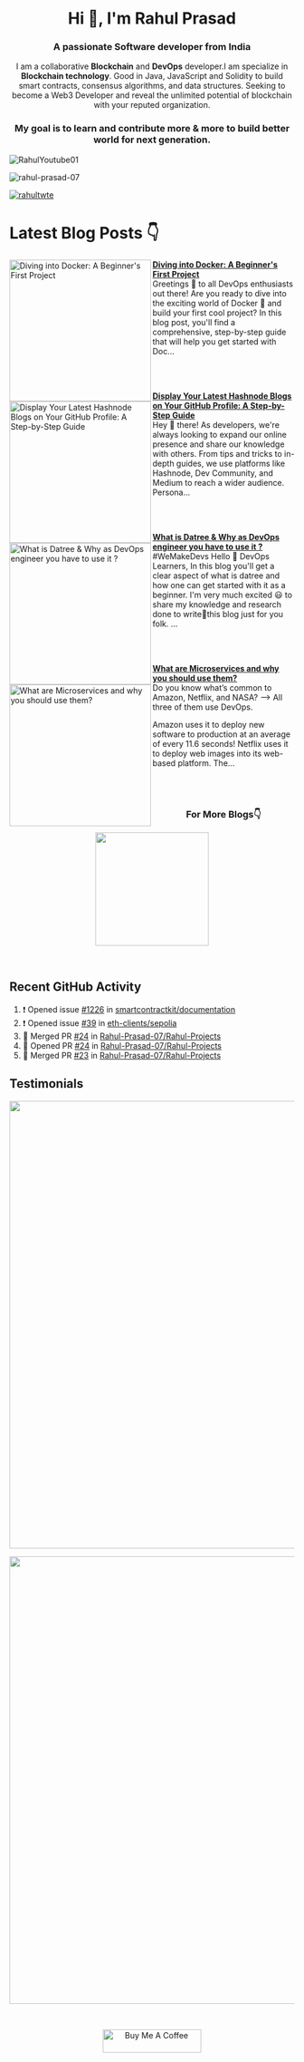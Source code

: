<h1 align="center">Hi 👋, I'm Rahul Prasad</h1>
<h3 align="center">A passionate Software developer from India</h3>

<div align="center">

I am a collaborative **Blockchain** and  **DevOps**  developer.I am specialize in **Blockchain technology**. Good in Java, JavaScript and Solidity to build smart contracts, consensus algorithms, and data structures. Seeking to become a Web3 Developer and reveal the unlimited potential of blockchain with your reputed organization.

### My goal is to learn and contribute more & more to build better world for next generation.
</div>


![RahulYoutube01](https://user-images.githubusercontent.com/101723031/187357459-4676f439-31c3-4b09-a82a-709f07e1e15f.png)


<p align="left"> 
  <img src="https://komarev.com/ghpvc/?username=rahul-prasad-07&label=Profile%20views&color=0e75b6&style=flat" alt="rahul-prasad-07" /> 
</p>

<p align="left"> <a href="https://twitter.com/rahultwte" target="blank"><img src="https://img.shields.io/twitter/follow/rahultwte?logo=twitter&style=for-the-badge" alt="rahultwte" /></a> </p>

# Latest Blog Posts 👇
<!-- HASHNODE_BLOG:START -->
<p align="left">
<a href="https://rahulprasad.hashnode.dev//diving-into-docker-a-beginners-first-project" title="Diving into Docker: A Beginner's First Project"><img src="https://cdn.hashnode.com/res/hashnode/image/upload/v1677321844020/9fc45144-4ab7-4389-bb3a-f1ce63ca2cae.png" alt="Diving into Docker: A Beginner's First Project" width="250px" align="left" /></a>
<a href="https://rahulprasad.hashnode.dev//diving-into-docker-a-beginners-first-project" title="Diving into Docker: A Beginner's First Project"><strong>Diving into Docker: A Beginner's First Project</strong></a>
<br/> Greetings 👋 to all DevOps enthusiasts out there! Are you ready to dive into the exciting world of Docker 🐳 and build your first cool project?
In this blog post, you'll find a comprehensive, step-by-step guide that will help you get started with Doc... </p> <br/> <br/>
<p align="left">
<a href="https://rahulprasad.hashnode.dev//display-your-latest-hashnode-blogs-on-your-github-profile-a-step-by-step-guide" title="Display Your Latest Hashnode Blogs on Your GitHub Profile: A Step-by-Step Guide"><img src="https://cdn.hashnode.com/res/hashnode/image/upload/v1677419149842/41fa6a6f-83f6-4fcc-97d2-4c90fe9bbed5.png" alt="Display Your Latest Hashnode Blogs on Your GitHub Profile: A Step-by-Step Guide" width="250px" align="left" /></a>
<a href="https://rahulprasad.hashnode.dev//display-your-latest-hashnode-blogs-on-your-github-profile-a-step-by-step-guide" title="Display Your Latest Hashnode Blogs on Your GitHub Profile: A Step-by-Step Guide"><strong>Display Your Latest Hashnode Blogs on Your GitHub Profile: A Step-by-Step Guide</strong></a>
<br/> Hey 👋 there!
As developers, we're always looking to expand our online presence and share our knowledge with others. From tips and tricks to in-depth guides, we use platforms like Hashnode, Dev Community, and Medium to reach a wider audience. Persona... </p> <br/> <br/>
<p align="left">
<a href="https://rahulprasad.hashnode.dev//what-is-datree-why-as-devops-engineer-you-have-to-use-it" title="What is Datree & Why as DevOps engineer you have  to use it ?"><img src="https://cdn.hashnode.com/res/hashnode/image/upload/v1676470329404/e06c25a3-38d5-4057-9b4b-c658257d947b.png" alt="What is Datree & Why as DevOps engineer you have  to use it ?" width="250px" align="left" /></a>
<a href="https://rahulprasad.hashnode.dev//what-is-datree-why-as-devops-engineer-you-have-to-use-it" title="What is Datree & Why as DevOps engineer you have  to use it ?"><strong>What is Datree & Why as DevOps engineer you have  to use it ?</strong></a>
<br/> #WeMakeDevs
Hello 👋 DevOps Learners, In this blog you'll get a clear aspect of what is datree and how one can get started with it as a beginner.
I'm very much excited 😃 to share my knowledge and research done to write📝this blog just for you folk.
... </p> <br/> <br/>
<p align="left">
<a href="https://rahulprasad.hashnode.dev//what-are-microservices-and-why-you-should-use-them" title="What are Microservices and why you should use them?"><img src="https://cdn.hashnode.com/res/hashnode/image/upload/v1669634129401/lF5OaG2Nz.png" alt="What are Microservices and why you should use them?" width="250px" align="left" /></a>
<a href="https://rahulprasad.hashnode.dev//what-are-microservices-and-why-you-should-use-them" title="What are Microservices and why you should use them?"><strong>What are Microservices and why you should use them?</strong></a>
<br/> Do you know what’s common to Amazon, Netflix, and NASA?
--> All three of them use DevOps. 

Amazon uses it to deploy new software to production at an average of every 11.6 seconds!
Netflix uses it to deploy web images into its web-based platform. The... </p> <br/> <br/>
<!-- HASHNODE_BLOG:END -->


<h3 align="center">For More Blogs👇</h3>
  
<p align="center"><a href="https://rahulprasad.hashnode.dev"><img src="https://user-images.githubusercontent.com/99068989/210178252-3748aa2f-bf99-4308-9df3-69bc027902dc.png" width="200px"></a></p><br/>

## Recent GitHub Activity
<!--START_SECTION:activity-->
1. ❗️ Opened issue [#1226](https://github.com/smartcontractkit/documentation/issues/1226) in [smartcontractkit/documentation](https://github.com/smartcontractkit/documentation)
2. ❗️ Opened issue [#39](https://github.com/eth-clients/sepolia/issues/39) in [eth-clients/sepolia](https://github.com/eth-clients/sepolia)
3. 🎉 Merged PR [#24](https://github.com/Rahul-Prasad-07/Rahul-Projects/pull/24) in [Rahul-Prasad-07/Rahul-Projects](https://github.com/Rahul-Prasad-07/Rahul-Projects)
4. 💪 Opened PR [#24](https://github.com/Rahul-Prasad-07/Rahul-Projects/pull/24) in [Rahul-Prasad-07/Rahul-Projects](https://github.com/Rahul-Prasad-07/Rahul-Projects)
5. 🎉 Merged PR [#23](https://github.com/Rahul-Prasad-07/Rahul-Projects/pull/23) in [Rahul-Prasad-07/Rahul-Projects](https://github.com/Rahul-Prasad-07/Rahul-Projects)
<!--END_SECTION:activity-->


## Testimonials

<p align="left"><a href="https://rahulprasad.hashnode.dev"><img src="https://user-images.githubusercontent.com/99068989/210179086-d93c54bb-389c-4252-bd6b-4a796cbc329a.png" width="790px"></a></p>
<p align="right"><a href="https://rahulprasad.hashnode.dev"><img src="https://user-images.githubusercontent.com/99068989/210179150-7f4599a6-919d-4c74-98d5-ada220efa99d.png" width="790px"></a></p><br/>

<p align="center"><a href="https://www.buymeacoffee.com/rahultwte/" target="_blank"><img src="https://cdn.buymeacoffee.com/buttons/default-orange.png" alt="Buy Me A Coffee" height="41" width="174"></a></p>


